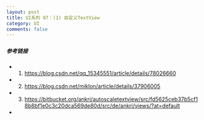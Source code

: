 ```yaml
---
layout: post
title: UI系列 07：(1) 自定义TextView
category: UI
comments: false
---
```


#####  

 
 
##### 参考链接

* 01. <https://blog.csdn.net/qq_15345551/article/details/78026660>
* 02. <https://blog.csdn.net/miklon/article/details/37906005>
* 03. <https://bitbucket.org/ankri/autoscaletextview/src/fd5625ceb37b5cf18b8bf1e0c3c20dca569de80d/src/de/ankri/views/?at=default>
* 
 
 
 
 
 
 
 
 
 
 
 
 
 
 
 
 
 
 
 
 
 
 
 
 
 
 
 
 